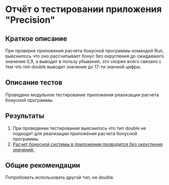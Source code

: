 # Отчёт о тестировании приложения "Precision"

## Краткое описание

При проверке приложения расчета бонусной программы командой Run, выяснилось что оно рассчитывает бонус без округления до ожидаемого значения 0,9, а выводит в пользу убывания, это скорее всего связано с тем что тип double выводит значение до 17-ти значной цифры.

## Описание тестов

Проведено модульное тестирование приложения реализации расчета бонусной программы.

## Результаты

1. При проведении тестирования выяснилось что тип double не подходит для реализации приложения расчета бонусной программы.
2. [Расчет бонусной системы в приложении проводится без округления значений.](https://github.com/Mikhail9030/javahomework1.2.2/issues/1#issue-759731829)

## Общие рекомендации

Попробовать использовать другой тип, не double.